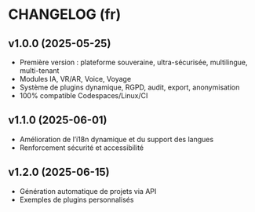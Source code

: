# CHANGELOG (fr)

## v1.0.0 (2025-05-25)
- Première version : plateforme souveraine, ultra-sécurisée, multilingue, multi-tenant
- Modules IA, VR/AR, Voice, Voyage
- Système de plugins dynamique, RGPD, audit, export, anonymisation
- 100% compatible Codespaces/Linux/CI

## v1.1.0 (2025-06-01)
- Amélioration de l’i18n dynamique et du support des langues
- Renforcement sécurité et accessibilité

## v1.2.0 (2025-06-15)
- Génération automatique de projets via API
- Exemples de plugins personnalisés
